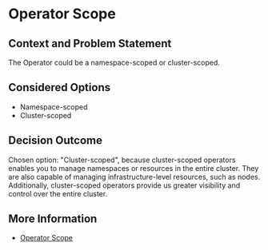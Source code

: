 # Operator Scope

## Context and Problem Statement

The Operator could be a namespace-scoped or cluster-scoped.

## Considered Options

* Namespace-scoped
* Cluster-scoped

## Decision Outcome

Chosen option: "Cluster-scoped", because cluster-scoped operators enables you to manage namespaces or resources in the entire cluster. They are also capable of managing infrastructure-level resources, such as nodes. Additionally, cluster-scoped operators provide us greater visibility and control over the entire cluster.

## More Information

* [Operator Scope](https://sdk.operatorframework.io/docs/building-operators/golang/operator-scope/)
